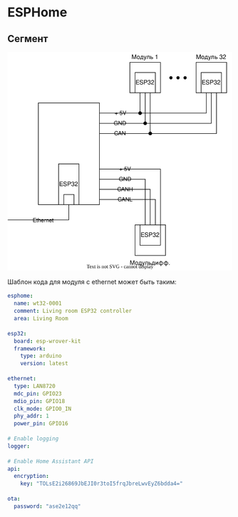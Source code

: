 # ESPHome

## Сегмент

![segment.svg](segment.svg)


Шаблон кода для модуля с ethernet может быть таким:
```yaml
esphome:
  name: wt32-0001
  comment: Living room ESP32 controller
  area: Living Room

esp32:
  board: esp-wrover-kit
  framework:
    type: arduino
    version: latest

ethernet:
  type: LAN8720
  mdc_pin: GPIO23
  mdio_pin: GPIO18
  clk_mode: GPIO0_IN
  phy_addr: 1
  power_pin: GPIO16

# Enable logging
logger:

# Enable Home Assistant API
api:
  encryption:
    key: "TOLsE2i26869JbEJI0r3toI5frqJbreLwvEyZ6bdda4="

ota:
  password: "ase2e12qq"
```